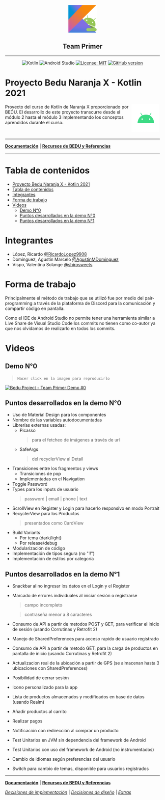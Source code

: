 <div align="center">

<img src="assets/android-kotlin.png" height="90">

## Team Primer

---

![Kotlin](https://img.shields.io/badge/-Kotlin-05122A?style=flat&logo=kotlin)
![Android Studio](https://img.shields.io/badge/-Android_Studio-05122A?style=flat&logo=android-studio)
[![License: MIT](https://img.shields.io/badge/License-MIT-yellow.svg)](https://opensource.org/licenses/MIT)
[![GitHub version](https://badge.fury.io/gh/shirosweets%2FProyecto-Bedu-Naranja-Kotlin.svg)](https://badge.fury.io/gh/shirosweets%2FProyecto-Bedu-Naranja-Kotlin)

</div>

# Proyecto Bedu Naranja X - Kotlin 2021

> <div style="text-align: justify;">

<img src="assets/android.gif" align="right" height="90" hspace="3">

<p>
Proyecto del curso de Kotlin de Naranja X proporcionado por BEDU. El desarrollo de este proyecto transcurre desde el módulo 2 hasta el módulo 3 implementando los conceptos aprendidos durante el curso.
</p>

&nbsp;

---

**[Documentación](documents/root.md)** | **[Recursos de BEDU y Referencias](documents/resources.md)**

---

# Tabla de contenidos

- [Proyecto Bedu Naranja X - Kotlin 2021](#proyecto-bedu-naranja-x---kotlin-2021)
- [Tabla de contenidos](#tabla-de-contenidos)
- [Integrantes](#integrantes)
- [Forma de trabajo](#forma-de-trabajo)
- [Videos](#videos)
  - [Demo N°0](#demo-n0)
  - [Puntos desarrollados en la demo N°0](#puntos-desarrollados-en-la-demo-n0)
  - [Puntos desarrollados en la demo N°1](#puntos-desarrollados-en-la-demo-n1)

# Integrantes

* López, Ricardo [@RicardoLopez9908](https://github.com/RicardoLopez9908)
* Domínguez, Agustín Marcelo [@AgustinMDominguez](https://github.com/AgustinMDominguez)
* Vispo, Valentina Solange [@shirosweets](https://github.com/shirosweets)

# Forma de trabajo
Principalmente el método de trabajo que se utilizó fue por medio del pair-programming a través de la plataforma de Discord para la comunicación y compartir código en pantalla.

Como el IDE de Android Studio no permite tener una herramienta similar a Live Share de Visual Studio Code los commits no tienen como co-autor ya que nos olvidamos de realizarlo en todos los commits.

# Videos

## Demo N°0

> `Hacer click en la imagen para reproducirlo`

[![Bedu Project - Team Primer Demo #0](https://img.youtube.com/vi/HByUtwHdyWo/0.jpg)](https://www.youtube.com/watch?v=HByUtwHdyWo)

## Puntos desarrollados en la demo N°0

* Uso de Material Design para los componentes
* Nombre de las variables autodocumentadas
* Librerías externas usadas:
  * Picasso
    > para el fetcheo de imágenes a través de url
  * SafeArgs
    > del recyclerView al Detail
* Transiciones entre los fragmentos y views
  * Transiciones de pop
  * Implementadas en el Navigation
* Toggle Password
* Types para los inputs de usuario
  > password | email | phone | text
* ScrollView en Register y Login para hacerlo responsivo en modo Portrait
* RecyclerView para los Productos
  > presentados como CardView
* Build Variants
  * Por tema (dark/light)
  * Por release/debug
* Modularización de código
* Implementación de tipos segura (no "!!")
* Implementación de estilos por categoría

## Puntos desarrollados en la demo N°1

* Snackbar al no ingresar los datos en el Login y el Register
* Marcado de errores individuales al iniciar sesión o registrarse
  > campo incompleto

  > contraseña menor a 8 caracteres
* Consumo de API a partir de metodos POST y GET, para verificar el inicio de sesión (usando Corrutinas y Retrofit 2)
* Manejo de SharedPreferences para acceso rapido de usuario registrado
* Consumo de API a partir de metodo GET, para la carga de productos en pantalla de inicio (usando Corrutinas y Retrofit 2)
* Actualizacion real de la ubicación a partir de GPS (se almacenan hasta 3 ubicaciones con SharedPreferences)
* Posibilidad de cerrar sesión
* Icono personalizado para la app
* Lista de productos almacenados y modificados en base de datos (usando Realm)
* Añadir productos al carrito
* Realizar pagos
* Notificación con redirección al comprar un producto
* Test Unitarios en JVM sin dependencia del framework de Android
* Test Unitarios con uso del framework de Android (no instrumentados)
* Cambio de idiomas según preferencias del usuario
* Switch para cambio de temas, disponible para usuarios registrados
---

**[Documentación](documents/root.md)** | **[Recursos de BEDU y Referencias](documents/resources.md)**

*[Decisiones de implementación](documents/implementation.md)* | *[Decisiones de diseño](documents/design.md)* | *[Extras](documents/extras.md)*